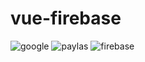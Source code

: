 # vue-firebase
![google](https://user-images.githubusercontent.com/74981231/222966098-516ccef0-317e-443d-a12d-4f8b2890445e.png)
![paylas](https://user-images.githubusercontent.com/74981231/222966100-a98277ed-01ac-4972-8add-c7b8b0ff4375.png)
![firebase](https://user-images.githubusercontent.com/74981231/222966191-4e29ebb1-03c5-45eb-9a1c-5571bc18b800.png)
